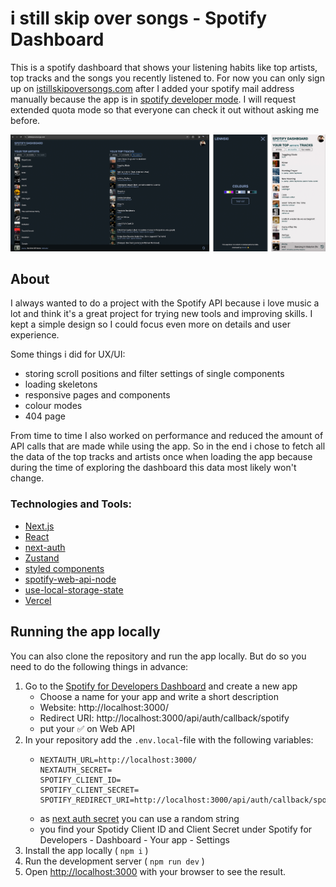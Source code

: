 # i still skip over songs - Spotify Dashboard

This is a spotify dashboard that shows your listening habits like top artists, top tracks and the songs you recently listened to.
For now you can only sign up on [istillskipoversongs.com](https://www.istillskipoversongs.com/) after I added your spotify mail address manually because the app is in [spotify developer mode](https://developer.spotify.com/documentation/web-api/concepts/quota-modes). I will request extended quota mode so that everyone can check it out without asking me before.

<img width="1920" alt="screenshot of spotify dashboard" src="https://raw.githubusercontent.com/lennart-kaminsky/lennart-kaminsky/main/assets/spotify-dashboard.png">


## About

I always wanted to do a project with the Spotify API because i love music a lot and think it's a great project for trying new tools and improving skills. I kept a simple design so I could focus even more on details and user experience.

Some things i did for UX/UI:

- storing scroll positions and filter settings of single components 
- loading skeletons
- responsive pages and components
- colour modes
- 404 page

From time to time I also worked on performance and reduced the amount of API calls that are made while using the app. So in the end i chose to fetch all the data of the top tracks and artists once when loading the app because during the time of exploring the dashboard this data most likely won't change. 

### Technologies and Tools:

- [Next.js](https://nextjs.org)
- [React](https://react.dev/)
- [next-auth](https://next-auth.js.org) 
- [Zustand](https://zustand-demo.pmnd.rs) 
- [styled components](https://styled-components.com)
- [spotify-web-api-node](https://github.com/thelinmichael/spotify-web-api-node)
- [use-local-storage-state](https://github.com/astoilkov/use-local-storage-state)
- [Vercel](https://vercel.com/)


## Running the app locally

You can also clone the repository and run the app locally. But do so you need to do the following things in advance:

1. Go to the [Spotify for Developers Dashboard](https://developer.spotify.com/dashboard) and create a new app
    - Choose a name for your app and write a short description
    - Website: http://localhost:3000/
    - Redirect URI: http://localhost:3000/api/auth/callback/spotify
    - put your ✅ on Web API
2. In your repository add the `.env.local`-file with the following variables:
     - ```
       NEXTAUTH_URL=http://localhost:3000/
       NEXTAUTH_SECRET= 
       SPOTIFY_CLIENT_ID=
       SPOTIFY_CLIENT_SECRET=
       SPOTIFY_REDIRECT_URI=http://localhost:3000/api/auth/callback/spotify
       ```
    - as [next auth secret](https://next-auth.js.org/configuration/options) you can use a random string
    - you find your Spotidy Client ID and Client Secret under Spotify for Developers - Dashboard - Your app - Settings
3. Install the app locally ( `npm i` )
4. Run the development server ( `npm run dev` )
5. Open [http://localhost:3000](http://localhost:3000) with your browser to see the result.
